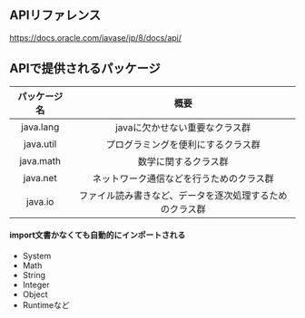 ## APIリファレンス
https://docs.oracle.com/javase/jp/8/docs/api/

## APIで提供されるパッケージ
|パッケージ名|概要|
|:-:|:-:|
|java.lang|javaに欠かせない重要なクラス群|
|java.util|プログラミングを便利にするクラス群|
|java.math|数学に関するクラス群|
|java.net|ネットワーク通信などを行うためのクラス群|
|java.io|ファイル読み書きなど、データを逐次処理するためのクラス群|

#### import文書かなくても自動的にインポートされる
- System
- Math
- String
- Integer
- Object
- Runtimeなど
